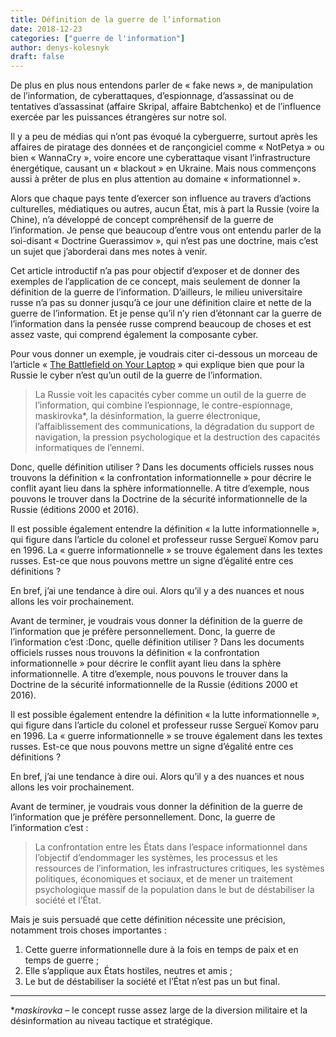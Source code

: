 ```yaml
---
title: Définition de la guerre de l’information
date: 2018-12-23
categories: ["guerre de l'information"]
author: denys-kolesnyk
draft: false
---
```


De plus en plus nous entendons parler de « fake news », de manipulation de l’information, de cyberattaques, d’espionnage, d’assassinat ou de tentatives d’assassinat (affaire Skripal, affaire Babtchenko) et de l’influence exercée par les puissances étrangères sur notre sol.

Il y a peu de médias qui n’ont pas évoqué la cyberguerre, surtout après les affaires de piratage des données et de rançongiciel comme « NotPetya » ou bien « WannaCry », voire encore une cyberattaque visant l’infrastructure énergétique, causant un « blackout » en Ukraine. Mais nous commençons aussi à prêter de plus en plus attention au domaine « informationnel ».

Alors que chaque pays tente d’exercer son influence au travers d’actions culturelles, médiatiques ou autres, aucun État, mis à part la Russie (voire la Chine), n’a développé de concept compréhensif de la guerre de l’information. Je pense que beaucoup d’entre vous ont entendu parler de la soi-disant « Doctrine Guerassimov », qui n’est pas une doctrine, mais c’est un sujet que j’aborderai dans mes notes à venir.

Cet article introductif n’a pas pour objectif d’exposer et de donner des exemples de l’application de ce concept, mais seulement de donner la définition de la guerre de l’information. D’ailleurs, le milieu universitaire russe n’a pas su donner jusqu’à ce jour une définition claire et nette de la guerre de l’information. Et je pense qu’il n’y rien d’étonnant car la guerre de l’information dans la pensée russe comprend beaucoup de choses et est assez vaste, qui comprend également la composante cyber.

Pour vous donner un exemple, je voudrais citer ci-dessous un morceau de l’article « [The Battlefield on Your Laptop](https://www.rferl.org/a/commentary_battlefield_on_your_desktop/2345202.html) » qui explique bien que pour la Russie le cyber n’est qu’un outil de la guerre de l’information.

> La Russie voit les capacités cyber comme un outil de la guerre de l’information, qui combine l’espionnage, le contre-espionnage, maskirovka*, la désinformation, la guerre électronique, l’affaiblissement des communications, la dégradation du support de navigation, la pression psychologique et la destruction des capacités informatiques de l’ennemi.

Donc, quelle définition utiliser ? Dans les documents officiels russes nous trouvons la définition « la confrontation informationnelle » pour décrire le conflit ayant lieu dans la sphère informationnelle. A titre d’exemple, nous pouvons le trouver dans la Doctrine de la sécurité informationnelle de la Russie (éditions 2000 et 2016).

Il est possible également entendre la définition « la lutte informationnelle », qui figure dans l’article du colonel et professeur russe Sergueï Komov paru en 1996. La « guerre informationnelle » se trouve également dans les textes russes. Est-ce que nous pouvons mettre un signe d’égalité entre ces définitions ?

En bref, j’ai une tendance à dire oui. Alors qu’il y a des nuances et nous allons les voir prochainement.

Avant de terminer, je voudrais vous donner la définition de la guerre de l’information que je préfère personnellement. Donc, la guerre de l’information c’est :Donc, quelle définition utiliser ? Dans les documents officiels russes nous trouvons la définition « la confrontation informationnelle » pour décrire le conflit ayant lieu dans la sphère informationnelle. A titre d’exemple, nous pouvons le trouver dans la Doctrine de la sécurité informationnelle de la Russie (éditions 2000 et 2016).

Il est possible également entendre la définition « la lutte informationnelle », qui figure dans l’article du colonel et professeur russe Sergueï Komov paru en 1996. La « guerre informationnelle » se trouve également dans les textes russes. Est-ce que nous pouvons mettre un signe d’égalité entre ces définitions ?

En bref, j’ai une tendance à dire oui. Alors qu’il y a des nuances et nous allons les voir prochainement.

Avant de terminer, je voudrais vous donner la définition de la guerre de l’information que je préfère personnellement. Donc, la guerre de l’information c’est :

> La confrontation entre les États dans l’espace informationnel dans l’objectif d’endommager les systèmes, les processus et les ressources de l’information, les infrastructures critiques, les systèmes politiques, économiques et sociaux, et de mener un traitement psychologique massif de la population dans le but de déstabiliser la société et l’État.

Mais je suis persuadé que cette définition nécessite une précision, notamment trois choses importantes :

1. Cette guerre informationnelle dure à la fois en temps de paix et en temps de guerre ;
2. Elle s’applique aux États hostiles, neutres et amis ;
3. Le but de déstabiliser la société et l’État n’est pas un but final.

---
**maskirovka* – le concept russe assez large de la diversion militaire et la désinformation au niveau tactique et stratégique.